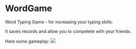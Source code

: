 # WordGame

Word Typing Game - for increasing your typing skills.

It saves records and allow you to competete with your friends.

Here some gameplay:
![](https://ibb.co/HPH2ykf)
